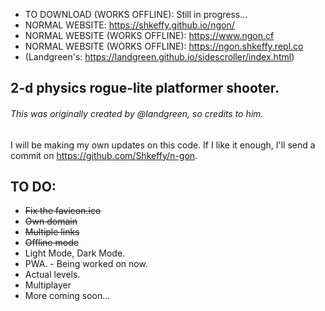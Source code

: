 - TO DOWNLOAD (WORKS OFFLINE): Still in progress...
- NORMAL WEBSITE: https://shkeffy.github.io/ngon/
- NORMAL WEBSITE (WORKS OFFLINE): https://www.ngon.cf
- NORMAL WEBSITE (WORKS OFFLINE): https://ngon.shkeffy.repl.co
- (Landgreen's: https://landgreen.github.io/sidescroller/index.html)

## 2-d physics rogue-lite platformer shooter.
###### *This was originally created by @landgreen, so credits to him.*
I will be making my own updates on this code. If I like it enough, I'll send a commit on https://github.com/Shkeffy/n-gon.

## TO DO:
- ~~Fix the favicon.ico~~
- ~~Own domain~~
- ~~Multiple links~~
- ~~Offline mode~~
- Light Mode, Dark Mode.
- PWA. - Being worked on now.
- Actual levels.
- Multiplayer
- More coming soon...
